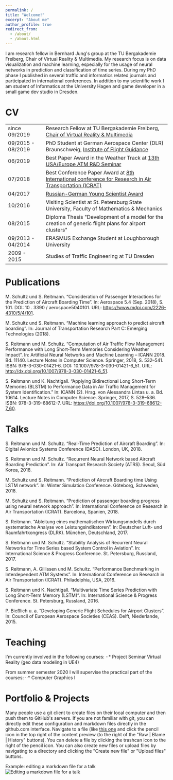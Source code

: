 ```yaml
---
permalink: /
title: "Welcome!"
excerpt: "About me"
author_profile: true
redirect_from: 
  - /about/
  - /about.html
---
```

I am research fellow in Bernhard Jung's group at the TU Bergakademie Freiberg, Chair of Virtual Reality & Multimedia. My research focus is on data visualization and machine learning, especially for the usage of neural networks in prediction and classification of time series. During my PhD phase I published in several traffic and informatics related journals and participated in international conferences. In addition to my scientific work I am student of Informatics at the University Hagen and game developer in a small game dev studio in Dresden.

<a id="CV"></a>CV
======
<table class="tg">
  <tr>
    <td class="tg-0lax">since 09/2019</td>
    <td class="tg-0lax">Research Fellow at TU Bergakademie Freiberg, <a href="http://vr.tu-freiberg.de/">Chair of Virtual Reality &amp; Multimedia</a></td>
  </tr>
  <tr>
    <td class="tg-0lax">09/2015 - 08/2019<br></td>
    <td class="tg-0lax">PhD Student at German Aerospace Center (DLR) Braunschweig, <a href="https://www.dlr.de/fl/">Institute of Flight Guidance</a></td>
  </tr>
  <tr>
    <td class="tg-0lax">06/2019</td>
    <td class="tg-0lax">Best Paper Award in the Weather Track at <a href="http://www.atmseminarus.org/13th-seminar/">13th USA/Europe ATM R&amp;D Seminar</a></td>
  </tr>
  <tr>
    <td class="tg-0lax">07/2018</td>
    <td class="tg-0lax">Best Conference Paper Award at <a href="http://www.icrat.org/icrat/8th-international-conference/">8th International conference for Research in Air Transportation (ICRAT)</a></td>
  </tr>
  <tr>
    <td class="tg-0lax">04/2017</td>
    <td class="tg-0lax"><a href="https://www.g-risc.org/G-RISC-Award/index.html">Russian-German Young Scientist Award</a></td>
  </tr>
  <tr>
    <td class="tg-0lax">10/2016<br></td>
    <td class="tg-0lax">Visiting Scientist at St. Petersburg State University, Faculty of Mathematics &amp; Mechanics</td>
  </tr>
  <tr>
    <td class="tg-0lax">08/2015</td>
    <td class="tg-0lax">Diploma Thesis "Development of a model for the creation of generic flight plans for airport clusters"<br></td>
  </tr>
  <tr>
    <td class="tg-0lax">09/2013 - 04/2014</td>
    <td class="tg-0lax">ERASMUS Exchange Student at Loughborough University</td>
  </tr>
  <tr>
    <td class="tg-0lax">2009 - 2015<br></td>
    <td class="tg-0lax">Studies of Traffic Engineering at TU Dresden</td>
  </tr>
</table>

<a id="publications"></a>Publications
======
M. Schultz und S. Reitmann. “Consideration of Passenger Interactions for the Prediction of Aircraft Boarding Time”. In: Aerospace 5.4 (Sep. 2018), S. 101. DOI: 10 . 3390 / aerospace5040101. URL: https://www.mdpi.com/2226-4310/5/4/101.

M. Schultz und S. Reitmann. “Machine learning approach to predict aircraft boarding”. In: Journal of Transportation Research Part C: Emerging Technologies (2018).

S. Reitmann und M. Schultz. “Computation of Air Traffic Flow Management Performance with Long Short-Term Memories Considering Weather Impact”. In: Artificial Neural Networks and Machine Learning – ICANN 2018. Bd. 11140. Lecture Notes in Computer Science. Springer, 2018, S. 532–541. ISBN: 978-3-030-01421-6. DOI: 10.1007/978-3-030-01421-6_51. URL: http://dx.doi.org/10.1007/978-3-030-01421-6_51.

S. Reitmann und K. Nachtigall. “Applying Bidirectional Long Short-Term Memories (BLSTM) to Performance Data in Air Traffic Management for System Identification.” In: ICANN (2). Hrsg. von Alessandra Lintas u. a. Bd. 10614. Lecture Notes in Computer Science. Springer, 2017, S. 528–536. ISBN: 978-3-319-68612-7. URL: https://doi.org/10.1007/978-3-319-68612-7_60.

<a id="talks"></a>Talks
======
S. Reitmann und M. Schultz. “Real-Time Prediction of Aircraft Boarding”. In: Digital Avionics Systems Conference (DASC). London, UK, 2018.

S. Reitmann und M. Schultz. “Recurrent Neural Network based Aircraft Boarding Prediction”. In: Air Transport Research Society (ATRS). Seoul, Süd Korea, 2018.

M. Schultz und S. Reitmann. “Prediction of Aircraft Boarding time Using LSTM network”. In: Winter Simulation Conference. Göteborg, Schweden, 2018.

M. Schultz und S. Reitmann. “Prediction of passenger boarding progress using neural network approach”. In: International Conference on Research in Air Transportation (ICRAT). Barcelona, Spanien, 2018.

S. Reitmann. “Ableitung eines mathematischen Wirkungsmodells durch systematische Analyse von Leistungsindikatoren”. In: Deutscher Luft- und Raumfahrtkongress (DLRK). München, Deutschland, 2017.

S. Reitmann und M. Schultz. “Stability Analysis of Recurrent Neural Networks for Time Series based System Control in Aviation”. In: International Science & Progress Conference. St. Petersburg, Russland, 2017.

S. Reitmann, A. Gillissen und M. Schultz. “Performance Benchmarking in Interdependent ATM Systems”. In: International Conference on Research in Air Transportation (ICRAT). Philadelphia, USA, 2016.

S. Reitmann und K. Nachtigall. “Multivariate Time Series Prediction with Long Short-Term Memory (LSTM)”. In: International Science & Progress Conference. St. Petersburg, Russland, 2016.

P. Bießlich u. a. “Developing Generic Flight Schedules for Airport Clusters”. In: Council of European Aerospace Societies (CEAS). Delft, Niederlande, 2015.

<a id="teaching"></a>Teaching
======
I'm currently involved in the following courses:
⋅⋅* Project Seminar Virtual Reality (geo data modeling in UE4)

From summer semester 2020 I will supervise the practical part of the courses:
⋅⋅* Computer Graphics I

<a id="portfolio"></a>Portfolio & Projects
======
Many people use a git client to create files on their local computer and then push them to GitHub's servers. If you are not familiar with git, you can directly edit these configuration and markdown files directly in the github.com interface. Navigate to a file (like [this one](https://github.com/academicpages/academicpages.github.io/blob/master/_talks/2012-03-01-talk-1.md) and click the pencil icon in the top right of the content preview (to the right of the "Raw | Blame | History" buttons). You can delete a file by clicking the trashcan icon to the right of the pencil icon. You can also create new files or upload files by navigating to a directory and clicking the "Create new file" or "Upload files" buttons. 

Example: editing a markdown file for a talk
![Editing a markdown file for a talk](/images/editing-talk.png)
